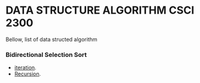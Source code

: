 # DATA STRUCTURE ALGORITHM CSCI 2300


Bellow, list of data structed algorithm

### Bidirectional Selection Sort
- [iteration](https://github.com/Nikmfaris/Data_Structure_Alg/tree/main/Selection_Sort/src/main/java/Iteration).
- [Recursion](https://github.com/Nikmfaris/Data_Structure_Alg/tree/main/Selection_Sort/src/main/java/Recursion).





